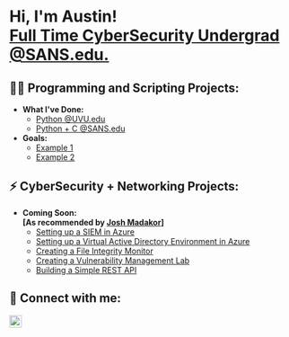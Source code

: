 <h1>Hi, I'm Austin! <br/>
<a href="https://www.sans.edu/cyber-security-programs/bachelors-degree/?msc=main-nav">Full Time CyberSecurity Undergrad @SANS.edu.</a></h1>

<h2>👨‍💻 Programming and Scripting Projects:</h2>

- <b>What I've Done:</b>
  - [Python @UVU.edu](https://github.com/vp0331/INFO1200-Assignments)
  - [Python + C @SANS.edu](https://github.com/ajordan-cyber/GFACTprojects)
- <b>Goals:</b>
  - [Example 1](https://github.com/vp0331/INFO1200-Assignments)
  - [Example 2](https://github.com/ajordan-cyber/GFACTprojects)


<h2>⚡ CyberSecurity + Networking Projects:</h2>

- <b>Coming Soon: <br>[As recommended by <a href="https://www.youtube.com/watch?v=P9wz0Sted_I">Josh Madakor</a>]</b>
  - [Setting up a SIEM in Azure](https://www.youtube.com/watch?v=RoZeVbbZ0o0&list=PLqBeiU46hx1H--SNfTrohTOWeqkK-M2Y0&index=7)
  - [Setting up a Virtual Active Directory Environment in Azure](https://www.youtube.com/watch?v=MHsI8hJmggI&list=PLqBeiU46hx1H--SNfTrohTOWeqkK-M2Y0)
  - [Creating a File Integrity Monitor](https://www.youtube.com/watch?v=WJODYmk4ys8&list=PLqBeiU46hx1H--SNfTrohTOWeqkK-M2Y0&index=9)
  - [Creating a Vulnerability Management Lab](https://www.youtube.com/watch?v=lT6Px9zJM3s&list=PLqBeiU46hx1H--SNfTrohTOWeqkK-M2Y0&index=6)
  - [Building a Simple REST API](https://www.youtube.com/watch?v=IXzgjovXU94&list=PLqBeiU46hx1GcbdLMBdwMA8Hy4liGAWYf)


<h2> 🤳 Connect with me:</h2>

[<img align="left" alt="ajordancyber | LinkedIn" width="22px" src="https://cdn.jsdelivr.net/npm/simple-icons@v3/icons/linkedin.svg" />][linkedin]

[linkedin]: https://linkedin.com/in/ajordancyber

<!--
**ajordan-cyber/ajordan-cyber** is a ✨ _special_ ✨ repository because its `README.md` (this file) appears on your GitHub profile.

Here are some ideas to get you started:

- 🔭 I’m currently working on ...
- 🌱 I’m currently learning ...
- 👯 I’m looking to collaborate on ...
- 🤔 I’m looking for help with ...
- 💬 Ask me about ...
- 📫 How to reach me: ...
- 😄 Pronouns: ...
- ⚡ Fun fact: ...
-->
